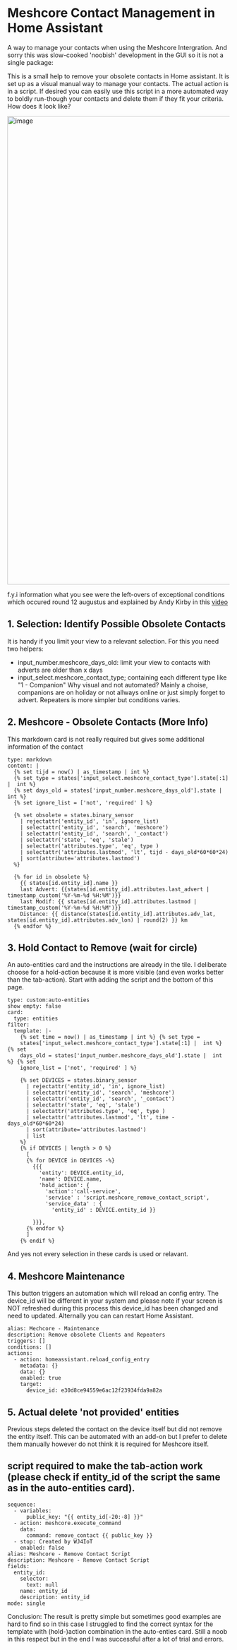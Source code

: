 # Meshcore Contact Management in Home Assistant
A way to manage your contacts when using the Meshcore Intergration. And sorry this was slow-cooked 'noobish' development in the GUI so it is not a single package:

This is a small help to remove your obsolete contacts in Home assistant. It is set up as a visual manual way to manage your contacts. The actual action is in a script. If desired you can easily use this script in a more automated way to boldly run-though your contacts and delete them if they fit your criteria. How does it look like?

<img width="1674" height="1062" alt="image" src="https://github.com/user-attachments/assets/768a144a-f4fc-4340-9b39-180870c35644" />

f.y.i information what you see were the left-overs of exceptional conditions which occured round 12 augustus and explained by Andy Kirby in this [video](https://www.youtube.com/watch?v=WuGb2GJsvVA)

## 1. Selection: Identify Possible Obsolete Contacts
It is handy if you limit your view to a relevant selection. For this you need two helpers:
- input_number.meshcore_days_old: limit your view to contacts with adverts are older than x days
- input_select.meshcore_contact_type; containing each different type like "1 - Companion"
Why visual and not automated? Mainly a choise, companions are on holiday or not allways online or just simply forget to advert. Repeaters is more simpler but conditions varies.

## 2. Meshcore - Obsolete Contacts (More Info)
This markdown card is not really required but gives some additional information of the contact

```
type: markdown
content: |
  {% set tijd = now() | as_timestamp | int %}
  {% set type = states['input_select.meshcore_contact_type'].state[:1] |  int %}
  {% set days_old = states['input_number.meshcore_days_old'].state |  int %}
  {% set ignore_list = ['not', 'required' ] %}

  {% set obsolete = states.binary_sensor
    | rejectattr('entity_id', 'in', ignore_list)
    | selectattr('entity_id', 'search', 'meshcore')
    | selectattr('entity_id', 'search', '_contact')
    | selectattr('state', 'eq', 'stale') 
    | selectattr('attributes.type', 'eq', type )
    | selectattr('attributes.lastmod', 'lt', tijd - days_old*60*60*24)
    | sort(attribute='attributes.lastmod')
  %}

  {% for id in obsolete %}
    {{ states[id.entity_id].name }}
    last Advert: {{states[id.entity_id].attributes.last_advert | timestamp_custom('%Y-%m-%d %H:%M')}}
    last Modif: {{ states[id.entity_id].attributes.lastmod | timestamp_custom('%Y-%m-%d %H:%M')}}
    Distance: {{ distance(states[id.entity_id].attributes.adv_lat, states[id.entity_id].attributes.adv_lon) | round(2) }} km
  {% endfor %}
```

## 3. Hold Contact to Remove (wait for circle)
An auto-entities card and the instructions are already in the tile. I deliberate choose for a hold-action because it is more visible (and even works better than the tab-action). Start with adding the script and the bottom of this page.
```
type: custom:auto-entities
show empty: false
card:
  type: entities
filter:
  template: |-
    {% set time = now() | as_timestamp | int %} {% set type =
    states['input_select.meshcore_contact_type'].state[:1] |  int %} {% set
    days_old = states['input_number.meshcore_days_old'].state |  int %} {% set
    ignore_list = ['not', 'required' ] %} 

    {% set DEVICES = states.binary_sensor
      | rejectattr('entity_id', 'in', ignore_list)
      | selectattr('entity_id', 'search', 'meshcore')
      | selectattr('entity_id', 'search', '_contact')
      | selectattr('state', 'eq', 'stale') 
      | selectattr('attributes.type', 'eq', type )
      | selectattr('attributes.lastmod', 'lt', time - days_old*60*60*24)
      | sort(attribute='attributes.lastmod')
      | list  
    %}  
    {% if DEVICES | length > 0 %}
      [
      {% for DEVICE in DEVICES -%}
        {{{
          'entity': DEVICE.entity_id,
          'name': DEVICE.name,
          'hold_action': {
            'action':'call-service',
            'service' : 'script.meshcore_remove_contact_script',
            'service_data' : {
              'entity_id' : DEVICE.entity_id }}
              
        }}},
      {% endfor %}
      ]
    {% endif %}
```
And yes not every selection in these cards is used or relavant.

## 4. Meshcore Maintenance
This button triggers an automation which will reload an config entry. The device_id will be different in your system and please note if your screen is NOT refreshed during this process this device_id has been changed and need to updated. Alternally you can can restart Home Assistant.

```
alias: Mechcore - Maintenance
description: Remove obsolete Clients and Repeaters
triggers: []
conditions: []
actions:
  - action: homeassistant.reload_config_entry
    metadata: {}
    data: {}
    enabled: true
    target:
      device_id: e30d8ce94559e6ac12f23934fda9a82a
```
## 5. Actual delete 'not provided' entities
Previous steps deleted the contact on the device itself but did not remove the entity itself. This can be automated with an add-on but I prefer to delete them manually however do not think it is required for Meshcore itself. 

## script required to make the tab-action work (please check if entity_id of the script the same as in the auto-entities card).

```
sequence:
  - variables:
      public_key: "{{ entity_id[-20:-8] }}"
  - action: meshcore.execute_command
    data:
      command: remove_contact {{ public_key }}
  - stop: Created by WJ4IoT
    enabled: false
alias: Meshcore - Remove Contact Script
description: Meshcore - Remove Contact Script
fields:
  entity_id:
    selector:
      text: null
    name: entity_id
    description: entity_id
mode: single
```
Conclusion: The result is pretty simple but sometimes good examples are hard to find so in this case I struggled to find the correct syntax for the template with (hold-)action combination in the auto-enties card. Still a noob in this respect but in the end I was successful after a lot of trial and errors. 

